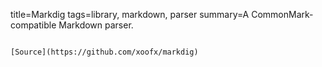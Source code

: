 title=Markdig
tags=library, markdown, parser
summary=A CommonMark-compatible Markdown parser.
~~~~~~

[Source](https://github.com/xoofx/markdig)

